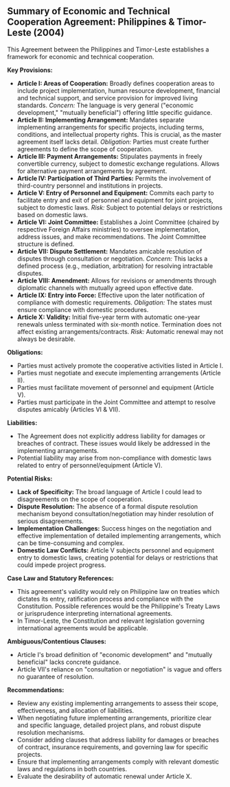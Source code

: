 ## Summary of Economic and Technical Cooperation Agreement: Philippines & Timor-Leste (2004)

This Agreement between the Philippines and Timor-Leste establishes a framework for economic and technical cooperation.

**Key Provisions:**

*   **Article I: Areas of Cooperation:** Broadly defines cooperation areas to include project implementation, human resource development, financial and technical support, and service provision for improved living standards. *Concern:* The language is very general ("economic development," "mutually beneficial") offering little specific guidance.
*   **Article II: Implementing Arrangement:** Mandates separate implementing arrangements for specific projects, including terms, conditions, and intellectual property rights. This is crucial, as the master agreement itself lacks detail. *Obligation:* Parties must create further agreements to define the scope of cooperation.
*   **Article III: Payment Arrangements:** Stipulates payments in freely convertible currency, subject to domestic exchange regulations. Allows for alternative payment arrangements by agreement.
*   **Article IV: Participation of Third Parties:** Permits the involvement of third-country personnel and institutions in projects.
*   **Article V: Entry of Personnel and Equipment:** Commits each party to facilitate entry and exit of personnel and equipment for joint projects, subject to domestic laws. *Risk:* Subject to potential delays or restrictions based on domestic laws.
*   **Article VI: Joint Committee:** Establishes a Joint Committee (chaired by respective Foreign Affairs ministries) to oversee implementation, address issues, and make recommendations. The Joint Committee structure is defined.
*   **Article VII: Dispute Settlement:** Mandates amicable resolution of disputes through consultation or negotiation. *Concern:* This lacks a defined process (e.g., mediation, arbitration) for resolving intractable disputes.
*   **Article VIII: Amendment:** Allows for revisions or amendments through diplomatic channels with mutually agreed upon effective date.
*   **Article IX: Entry into Force:** Effective upon the later notification of compliance with domestic requirements. *Obligation:* The states must ensure compliance with domestic procedures.
*   **Article X: Validity:** Initial five-year term with automatic one-year renewals unless terminated with six-month notice. Termination does not affect existing arrangements/contracts. *Risk:* Automatic renewal may not always be desirable.

**Obligations:**

*   Parties must actively promote the cooperative activities listed in Article I.
*   Parties must negotiate and execute implementing arrangements (Article II).
*   Parties must facilitate movement of personnel and equipment (Article V).
*   Parties must participate in the Joint Committee and attempt to resolve disputes amicably (Articles VI & VII).

**Liabilities:**

*   The Agreement does not explicitly address liability for damages or breaches of contract. These issues would likely be addressed in the implementing arrangements.
*   Potential liability may arise from non-compliance with domestic laws related to entry of personnel/equipment (Article V).

**Potential Risks:**

*   **Lack of Specificity:** The broad language of Article I could lead to disagreements on the scope of cooperation.
*   **Dispute Resolution:** The absence of a formal dispute resolution mechanism beyond consultation/negotiation may hinder resolution of serious disagreements.
*   **Implementation Challenges:** Success hinges on the negotiation and effective implementation of detailed implementing arrangements, which can be time-consuming and complex.
*   **Domestic Law Conflicts:** Article V subjects personnel and equipment entry to domestic laws, creating potential for delays or restrictions that could impede project progress.

**Case Law and Statutory References:**

*   This agreement's validity would rely on Philippine law on treaties which dictates its entry, ratification process and compliance with the Constitution. Possible references would be the Philippine's Treaty Laws or jurisprudence interpreting international agreements.
*   In Timor-Leste, the Constitution and relevant legislation governing international agreements would be applicable.

**Ambiguous/Contentious Clauses:**

*   Article I's broad definition of "economic development" and "mutually beneficial" lacks concrete guidance.
*   Article VII's reliance on "consultation or negotiation" is vague and offers no guarantee of resolution.

**Recommendations:**

*   Review any existing implementing arrangements to assess their scope, effectiveness, and allocation of liabilities.
*   When negotiating future implementing arrangements, prioritize clear and specific language, detailed project plans, and robust dispute resolution mechanisms.
*   Consider adding clauses that address liability for damages or breaches of contract, insurance requirements, and governing law for specific projects.
*   Ensure that implementing arrangements comply with relevant domestic laws and regulations in both countries.
*   Evaluate the desirability of automatic renewal under Article X.
